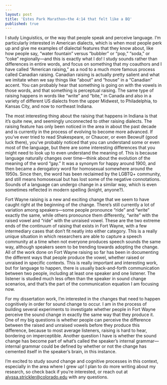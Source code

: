 ```yaml
---
---
layout: post
title: 'Estes Park Marathon—the 4:14 that felt like a BQ'
published: true
---
```


I study Linguistics, or the way that people speak and perceive language. I’m particularly interested in American dialects, which is when most people perk up and give me examples of dialectal features that they know about, like how people say, “water fountain” versus “bubbler” or “pop,” “soda,” or “coke” regionally—and this is exactly what I do! I study sounds rather than differences in entire words, and focus on something that my coauthors and I have called “American raising,” as a nod to a much more famous process called Canadian raising. Canadian raising is actually pretty salient and what we imitate when we say things like “about” and “house” in a “Canadian” accent. You can probably hear that something is going on with the vowels in those words, and that something is perceptual raising. The same type of raising happens in words like “write” and “bite,” in Canada and also in a variety of different US dialects from the upper Midwest, to Philadelphia, to Kansas City, and now to northeast Indiana. 

The most interesting thing about the raising that happens in Indiana is that it’s quite new, and seemingly unconnected to other raising dialects. The raising feature has only been noticed in the area in about the past decade and is currently in the process of evolving to become more advanced. If you’ve ever tried to read Shakespeare, or Chaucer, or even Beowulf (good luck there), you’ve probably noticed that you can understand some or even most of the language, but there are some interesting differences that you might need to look up to even understand the meaning of. This is because language naturally changes over time—think about the evolution of the meaning of the word “gay.” It was a synonym for happy around 1900, and then became a derogatory word for homosexual somewhere around the 1950s. Since then, the word has been reclaimed by the LGBTQ+ community, and still means homosexual but has lost some of the negative connotations. Sounds of a language can undergo change in a similar way, which is even sometimes reflected in modern spelling (knight, anyone?). 

Fort Wayne raising is a new and exciting change that we seem to have caught right at the beginning of the change. There’s still currently a lot of variation among speakers—some people pronounce “ride” and “write” exactly the same, while others pronounce them differently, “write” with the raised vowel and “ride” with the unraised vowel. These are the two extreme ends of the continuum of raising that exists in Fort Wayne, with a few intermediary cases that don’t fit neatly into either category. This is a really unique situation in which researchers are able to capture a speech community at a time when not everyone produces speech sounds the same way, although speakers seem to be trending towards adopting the change. All of the work done on Fort Wayne raising so far has been in documenting the different ways that people produce the vowel, whether raised or unraised in specific contexts. This is really important and interesting work, but for language to happen, there is usually back-and-forth communication between two people, including at least one speaker and one listener. The listener is studied much less often than the speaker in sound change scenarios, and that’s the part of the communication equation I am focusing now. 

For my dissertation work, I’m interested in the changes that need to happen cognitively in order for sound change to occur. I am in the process of building several experiments to investigate whether people in Fort Wayne perceive the sound change in exactly the same way that they produce it. One of my big questions is whether people can perceive the difference between the raised and unraised vowels before they produce this difference, because to most average listeners, raising is hard to hear, bordering on imperceptible. Another question I have is whether the sound change has become part of what’s called the speaker’s internal grammar—internal grammar could be defined by whether or not the change has cemented itself in the speaker’s brain, in this instance. 

I’m excited to study sound change and cognitive processes in this context, especially in the area where I grew up! I plan to do more writing about my research, so check back if you’re interested, or reach out at alyssa.strickler@colorado.edu with any questions.
